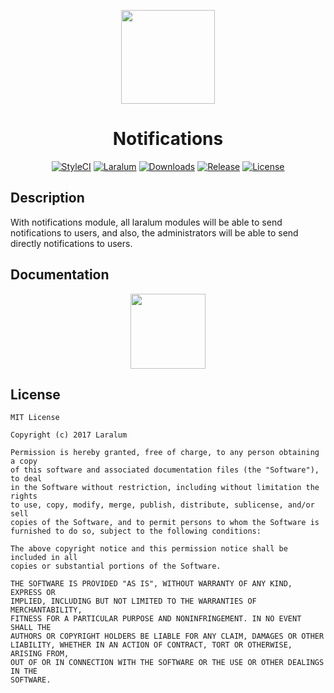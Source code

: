 <p align="center"><a href="https://laralum.aitorriba.com"><img height="150" src="https://avatars1.githubusercontent.com/u/22253051"></a></p>

<h1 align="center">Notifications</h1>

<p align="center">
<a href="https://styleci.io/repos/82950275"><img src="https://styleci.io/repos/82950275/shield?style=flat&branch=master" alt="StyleCI"></a>
<a href="https://github.com/laralum"><img src="https://img.shields.io/badge/Built%20For-Laralum-orange.svg" alt="Laralum"></a>
<a href="https://github.com/laralum/Notifications"><img src="https://poser.pugx.org/laralum/notifications/d/total.svg" alt="Downloads"></a>
<a href="https://github.com/Laralum/Notifications/releases"><img src="https://poser.pugx.org/laralum/notifications/v/stable.svg" alt="Release"></a>
<a href="https://raw.githubusercontent.com/Laralum/Notifications/master/LICENSE"><img src="https://poser.pugx.org/laralum/notifications/license.svg" alt="License"></a>
</p>

## Description

With notifications module, all laralum modules will be able to send notifications to users, and also, the administrators will be able to send directly notifications to users.

## Documentation

<p align="center">
<a href="https://laralum.aitorriba.com/docs/notifications"><img height="120" src="http://i.imgur.com/47WnADd.png"></a>
</p>

## License

```
MIT License

Copyright (c) 2017 Laralum

Permission is hereby granted, free of charge, to any person obtaining a copy
of this software and associated documentation files (the "Software"), to deal
in the Software without restriction, including without limitation the rights
to use, copy, modify, merge, publish, distribute, sublicense, and/or sell
copies of the Software, and to permit persons to whom the Software is
furnished to do so, subject to the following conditions:

The above copyright notice and this permission notice shall be included in all
copies or substantial portions of the Software.

THE SOFTWARE IS PROVIDED "AS IS", WITHOUT WARRANTY OF ANY KIND, EXPRESS OR
IMPLIED, INCLUDING BUT NOT LIMITED TO THE WARRANTIES OF MERCHANTABILITY,
FITNESS FOR A PARTICULAR PURPOSE AND NONINFRINGEMENT. IN NO EVENT SHALL THE
AUTHORS OR COPYRIGHT HOLDERS BE LIABLE FOR ANY CLAIM, DAMAGES OR OTHER
LIABILITY, WHETHER IN AN ACTION OF CONTRACT, TORT OR OTHERWISE, ARISING FROM,
OUT OF OR IN CONNECTION WITH THE SOFTWARE OR THE USE OR OTHER DEALINGS IN THE
SOFTWARE.
```
